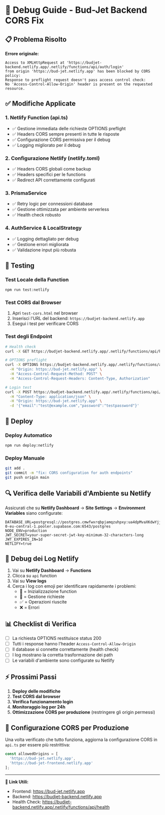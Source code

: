 # 🔧 Debug Guide - Bud-Jet Backend CORS Fix

## 📋 Problema Risolto

**Errore originale:**
```
Access to XMLHttpRequest at 'https://budjet-backend.netlify.app/.netlify/functions/api/auth/login' 
from origin 'https://bud-jet.netlify.app' has been blocked by CORS policy: 
Response to preflight request doesn't pass access control check: 
No 'Access-Control-Allow-Origin' header is present on the requested resource.
```

## ✅ Modifiche Applicate

### 1. **Netlify Function (api.ts)**
- ✅ Gestione immediata delle richieste OPTIONS preflight
- ✅ Headers CORS sempre presenti in tutte le risposte
- ✅ Configurazione CORS permissiva per il debug
- ✅ Logging migliorato per il debug

### 2. **Configurazione Netlify (netlify.toml)**
- ✅ Headers CORS globali come backup
- ✅ Headers specifici per le functions
- ✅ Redirect API correttamente configurati

### 3. **PrismaService**
- ✅ Retry logic per connessioni database
- ✅ Gestione ottimizzata per ambiente serverless
- ✅ Health check robusto

### 4. **AuthService & LocalStrategy**
- ✅ Logging dettagliato per debug
- ✅ Gestione errori migliorata
- ✅ Validazione input più robusta

## 🧪 Testing

### Test Locale della Function
```bash
npm run test:netlify
```

### Test CORS dal Browser
1. Apri `test-cors.html` nel browser
2. Inserisci l'URL del backend: `https://budjet-backend.netlify.app`
3. Esegui i test per verificare CORS

### Test degli Endpoint
```bash
# Health check
curl -X GET https://budjet-backend.netlify.app/.netlify/functions/api/health

# OPTIONS preflight
curl -X OPTIONS https://budjet-backend.netlify.app/.netlify/functions/api/auth/login \
  -H "Origin: https://bud-jet.netlify.app" \
  -H "Access-Control-Request-Method: POST" \
  -H "Access-Control-Request-Headers: Content-Type, Authorization"

# Login test
curl -X POST https://budjet-backend.netlify.app/.netlify/functions/api/auth/login \
  -H "Content-Type: application/json" \
  -H "Origin: https://bud-jet.netlify.app" \
  -d '{"email":"test@example.com","password":"testpassword"}'
```

## 🚀 Deploy

### Deploy Automatico
```bash
npm run deploy:netlify
```

### Deploy Manuale
```bash
git add .
git commit -m "fix: CORS configuration for auth endpoints"
git push origin main
```

## 🔍 Verifica delle Variabili d'Ambiente su Netlify

Assicurati che su **Netlify Dashboard** → **Site Settings** → **Environment Variables** siano configurate:

```env
DATABASE_URL=postgresql://postgres.cmwfwxrqbpjamqzuhpxy:ua4dpMvaXKdwYjjU@aws-0-eu-central-1.pooler.supabase.com:6543/postgres
NODE_ENV=production
JWT_SECRET=your-super-secret-jwt-key-minimum-32-characters-long
JWT_EXPIRES_IN=1d
NETLIFY=true
```

## 🐛 Debug dei Log Netlify

1. Vai su **Netlify Dashboard** → **Functions**
2. Clicca su `api` function
3. Vai su **View logs**
4. Cerca i log con emoji per identificare rapidamente i problemi:
   - 🚀 = Inizializzazione function
   - 🔄 = Gestione richieste
   - ✅ = Operazioni riuscite
   - ❌ = Errori

## 📊 Checklist di Verifica

- [ ] La richiesta OPTIONS restituisce status 200
- [ ] Tutti i response hanno l'header `Access-Control-Allow-Origin`
- [ ] Il database si connette correttamente (health check)
- [ ] I log mostrano la corretta trasformazione dei path
- [ ] Le variabili d'ambiente sono configurate su Netlify

## ⚡ Prossimi Passi

1. **Deploy delle modifiche**
2. **Test CORS dal browser**
3. **Verifica funzionamento login**
4. **Monitoraggio log per 24h**
5. **Ottimizzazione CORS per produzione** (restringere gli origin permessi)

## 🎯 Configurazione CORS per Produzione

Una volta verificato che tutto funziona, aggiorna la configurazione CORS in `api.ts` per essere più restrittiva:

```typescript
const allowedOrigins = [
  'https://bud-jet.netlify.app',
  'https://bud-jet-frontend.netlify.app'
];
```

---

**🔗 Link Utili:**
- Frontend: https://bud-jet.netlify.app
- Backend: https://budjet-backend.netlify.app
- Health Check: https://budjet-backend.netlify.app/.netlify/functions/api/health
